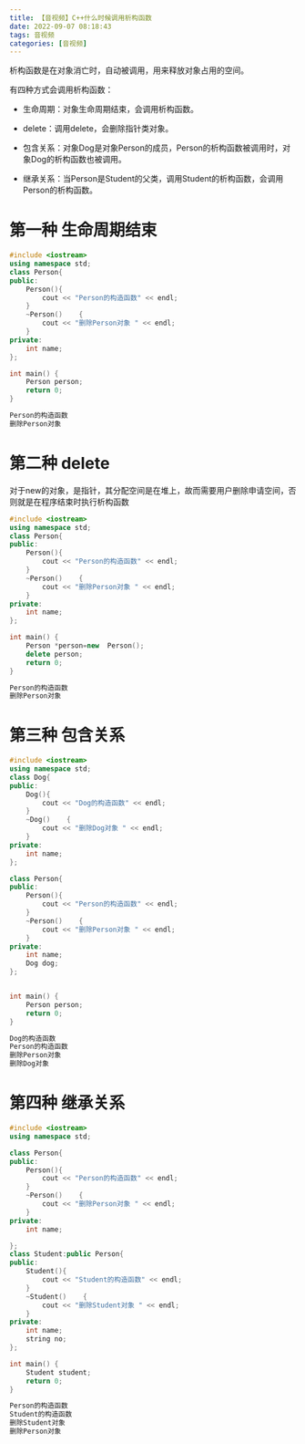 ```yaml
---
title: 【音视频】C++什么时候调用析构函数
date: 2022-09-07 08:18:43
tags: 音视频
categories: [音视频]
---
```


析构函数是在对象消亡时，自动被调用，用来释放对象占用的空间。

有四种方式会调用析构函数：

- 生命周期：对象生命周期结束，会调用析构函数。

- delete：调用delete，会删除指针类对象。

- 包含关系：对象Dog是对象Person的成员，Person的析构函数被调用时，对象Dog的析构函数也被调用。

- 继承关系：当Person是Student的父类，调用Student的析构函数，会调用Person的析构函数。

# 第一种 生命周期结束
```cpp
#include <iostream>
using namespace std;
class Person{
public:
    Person(){
        cout << "Person的构造函数" << endl;
    }
    ~Person()    {
        cout << "删除Person对象 " << endl;
    }
private:
    int name;
};

int main() {
    Person person;
    return 0;
}
```

```bash
Person的构造函数
删除Person对象
```


# 第二种 delete
对于new的对象，是指针，其分配空间是在堆上，故而需要用户删除申请空间，否则就是在程序结束时执行析构函数
```cpp
#include <iostream>
using namespace std;
class Person{
public:
    Person(){
        cout << "Person的构造函数" << endl;
    }
    ~Person()    {
        cout << "删除Person对象 " << endl;
    }
private:
    int name;
};

int main() {
    Person *person=new  Person();
    delete person;
    return 0;
}
```

```bash
Person的构造函数
删除Person对象
```


# 第三种 包含关系
```cpp
#include <iostream>
using namespace std;
class Dog{
public:
    Dog(){
        cout << "Dog的构造函数" << endl;
    }
    ~Dog()    {
        cout << "删除Dog对象 " << endl;
    }
private:
    int name;
};

class Person{
public:
    Person(){
        cout << "Person的构造函数" << endl;
    }
    ~Person()    {
        cout << "删除Person对象 " << endl;
    }
private:
    int name;
    Dog dog;
};


int main() {
    Person person;
    return 0;
}
```

```bash
Dog的构造函数
Person的构造函数
删除Person对象
删除Dog对象
```

# 第四种 继承关系
```cpp
#include <iostream>
using namespace std;

class Person{
public:
    Person(){
        cout << "Person的构造函数" << endl;
    }
    ~Person()    {
        cout << "删除Person对象 " << endl;
    }
private:
    int name;

};
class Student:public Person{
public:
    Student(){
        cout << "Student的构造函数" << endl;
    }
    ~Student()    {
        cout << "删除Student对象 " << endl;
    }
private:
    int name;
    string no;
};

int main() {
    Student student;
    return 0;
}
```

```bash
Person的构造函数
Student的构造函数
删除Student对象
删除Person对象
```





